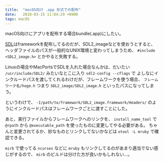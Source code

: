 ```yaml
---
title:  "macOS向け .app 形式での配布"
date:   2018-03-15 11:04:29 +0900
tags: macOS
---
```


macOS向けにアプリを配布する場合bundle(.app)にしたい。

[SDL](https://www.libsdl.org/)はframeworkを配布してるのだが、SDL2_imageなどを使おうとすると、
ヘッダファイルのパスが一般的なUNIX環境と変わってしまうため、 `#include <SDL2_image.h>` とかやると失敗する。

Linuxの場合やMacPortsでSDLを入れた場合なんかは、だいたい `/usr/include/SDL2/` みたいなとこに入り `sdl2-config --cflags` で
よしなにインクルードパスを渡してくれるわけだが、フレームワークを使う場合、 `フレームワーク名/hoge.h` つまり `SDL2_image/SDL2_image.h`
といったパスになってしまう。

というわけで、 `-I/path/to/framework/SDL2_image.framework/Headers/` のようにインクルードパスはフレームワークごとに渡すことにした。

あと、実行ファイルからフレームワークへのリンクを、 `install_name_tool` で `@rpath` から `@executable_path` を使ったものに変更してやる必要がある。
ちゃんと変更されてるか、妙なものとリンクしてないかなどは `otool -L mruby` で確認できる。

`mirb` で使ってる `ncurses` などに `mruby` もリンクしてるのがあまり適当でない感じがするので、 `mirb` のビルドは分けた方が良いかもしれない…。

